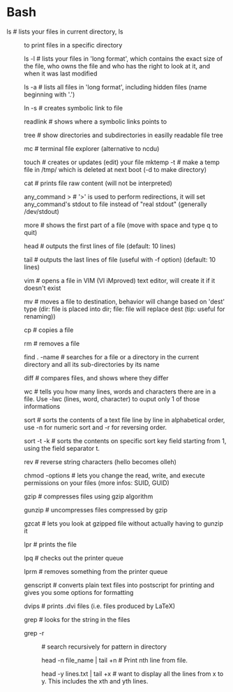 # **Bash**

ls # lists your files in current directory, ls <dir> to print files in a specific directory

ls -l # lists your files in 'long format', which contains the exact size of the file, who owns the file and who has the right to look at it, and when it was last modified

ls -a # lists all files in 'long format', including hidden files (name beginning with '.')

ln -s <filename> <link> # creates symbolic link to file

readlink <filename> # shows where a symbolic links points to

tree # show directories and subdirectories in easilly readable file tree

mc # terminal file explorer (alternative to ncdu)

touch <filename> # creates or updates (edit) your file
mktemp -t <filename> # make a temp file in /tmp/ which is deleted at next boot (-d to make directory)

cat <filename> # prints file raw content (will not be interpreted)

any_command > <filename> # '>' is used to perform redirections, it will set any_command's stdout to file instead of "real stdout" (generally /dev/stdout)

more <filename> # shows the first part of a file (move with space and type q to quit)

head <filename> # outputs the first lines of file (default: 10 lines)

tail <filename> # outputs the last lines of file (useful with -f option) (default: 10 lines)

vim <filename> # opens a file in VIM (VI iMproved) text editor, will create it if it doesn't exist

mv <filename1> <dest> # moves a file to destination, behavior will change based on 'dest' type (dir: file is placed into dir; file: file will replace dest (tip: useful for renaming))

cp <filename1> <dest> # copies a file

rm <filename> # removes a file

find . -name <name> <type> # searches for a file or a directory in the current directory and all its sub-directories by its name

diff <filename1> <filename2> # compares files, and shows where they differ

wc <filename> # tells you how many lines, words and characters there are in a file. Use -lwc (lines, word, character) to ouput only 1 of those informations

sort <filename> # sorts the contents of a text file line by line in alphabetical order, use -n for numeric sort and -r for reversing order.

sort -t -k <filename> # sorts the contents on specific sort key field starting from 1, using the field separator t.

rev # reverse string characters (hello becomes olleh)

chmod -options <filename> # lets you change the read, write, and execute permissions on your files (more infos: SUID, GUID)

gzip <filename> # compresses files using gzip algorithm

gunzip <filename> # uncompresses files compressed by gzip

gzcat <filename> # lets you look at gzipped file without actually having to gunzip it

lpr <filename> # prints the file

lpq # checks out the printer queue

lprm <jobnumber> #
removes something from the printer queue

genscript # converts plain text files into postscript for printing and gives you some options for formatting

dvips <filename> # prints .dvi files (i.e. files produced by LaTeX)

grep <pattern> <filenames> # looks for the string in the files

grep -r <pattern> <dir> # search recursively for pattern in directory

head -n file_name | tail +n # Print nth line from file.

head -y lines.txt | tail +x # want to display all the lines from x to y. This includes the xth and yth lines.

